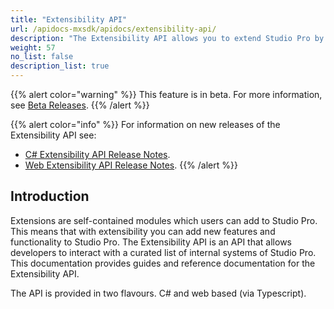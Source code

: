 ```yaml
---
title: "Extensibility API"
url: /apidocs-mxsdk/apidocs/extensibility-api/
description: "The Extensibility API allows you to extend Studio Pro by adding custom functionality."
weight: 57
no_list: false
description_list: true
---
```


{{% alert color="warning" %}} This feature is in beta. For more information, see [Beta Releases](/releasenotes/beta-features/). {{% /alert %}}

{{% alert color="info" %}} For information on new releases of the Extensibility API see:
* [C# Extensibility API Release Notes](/releasenotes/studio-pro/csharp-extensibility-api/). 
* [Web Extensibility API Release Notes](/releasenotes/studio-pro/web-extensibility-api/). {{% /alert %}}

## Introduction

Extensions are self-contained modules which users can add to Studio Pro. This means that with extensibility you can add new features and functionality to Studio Pro. The Extensibility API is an API that allows developers to interact with a curated list of internal systems of Studio Pro. This documentation provides guides and reference documentation for the Extensibility API.

The API is provided in two flavours. C# and web based (via Typescript).